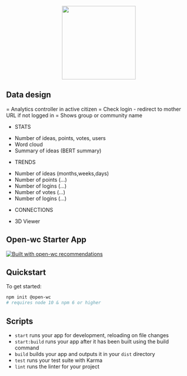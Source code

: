 <p align="center">
  <img width="200" src="https://open-wc.org/hero.png"></img>
</p>

## Data design
= Analytics controller in active citizen
= Check login - redirect to mother URL if not logged in
= Shows group or community name
* STATS
- Number of ideas, points, votes, users
- Word cloud
- Summary of ideas (BERT summary)
* TRENDS
- Number of ideas (months,weeks,days)
- Number of points (...)
- Number of logins (...)
- Number of votes (...)
- Number of logins (...)
* CONNECTIONS
- 3D Viewer


## Open-wc Starter App

[![Built with open-wc recommendations](https://img.shields.io/badge/built%20with-open--wc-blue.svg)](https://github.com/open-wc)

## Quickstart

To get started:

```sh
npm init @open-wc
# requires node 10 & npm 6 or higher
```

## Scripts

- `start` runs your app for development, reloading on file changes
- `start:build` runs your app after it has been built using the build command
- `build` builds your app and outputs it in your `dist` directory
- `test` runs your test suite with Karma
- `lint` runs the linter for your project